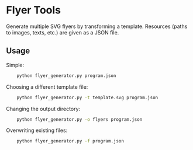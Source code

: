 # Flyer Tools

Generate multiple SVG flyers by transforming a template. Resources (paths to images, texts, etc.) are given as a JSON file.

## Usage
Simple:
```sh
    python flyer_generator.py program.json
```
Choosing a different template file:
```sh
    python flyer_generator.py -t template.svg program.json
```
Changing the output directory:
```sh
    python flyer_generator.py -o flyers program.json
```
Overwriting existing files:
```sh
    python flyer_generator.py -f program.json
```
